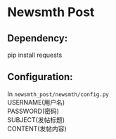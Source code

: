 # Newsmth Post

## Dependency:
pip install requests       

## Configuration:
In `newsmth_post/newsmth/config.py`       
USERNAME(用户名)       
PASSWORD(密码)       
SUBJECT(发帖标题)       
CONTENT(发帖内容)       
